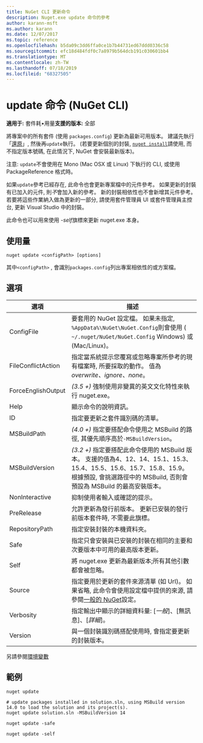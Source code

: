 ```yaml
---
title: NuGet CLI 更新命令
description: Nuget.exe update 命令的參考
author: karann-msft
ms.author: karann
ms.date: 12/07/2017
ms.topic: reference
ms.openlocfilehash: b5da09c3dd6ffa0ce1b7b44731ed67ddd0336c58
ms.sourcegitcommit: efc18d484fdf0c7a8979b564dcb191c030601bb4
ms.translationtype: MT
ms.contentlocale: zh-TW
ms.lasthandoff: 07/18/2019
ms.locfileid: "68327505"
---
```

# <a name="update-command-nuget-cli"></a>update 命令 (NuGet CLI)

**適用于:** 套件耗&bullet;用量**支援的版本:** 全部

將專案中的所有套件 (使用 `packages.config`) 更新為最新可用版本。 建議先執行「[還原](cli-ref-restore.md)」, 然後再`update`執行。 (若要更新個別的封裝, [`nuget install`](cli-ref-install.md)請使用, 而不指定版本號碼, 在此情況下, NuGet 會安裝最新版本)。

注意: `update`不會使用在 Mono (Mac OSX 或 Linux) 下執行的 CLI, 或使用 PackageReference 格式時。

如果`update`參考已經存在, 此命令也會更新專案檔中的元件參考。 如果更新的封裝有已加入的元件, 則*不*會加入新的參考。 新的封裝相依性也不會新增其元件參考。 若要將這些作業納入做為更新的一部分, 請使用套件管理員 UI 或套件管理員主控台, 更新 Visual Studio 中的封裝。

此命令也可以用來使用 *-self*旗標來更新 nuget.exe 本身。

## <a name="usage"></a>使用量

```cli
nuget update <configPath> [options]
```

其中`<configPath>` , 會識別`packages.config`列出專案相依性的或方案檔。

## <a name="options"></a>選項

| 選項 | 描述 |
| --- | --- |
| ConfigFile | 要套用的 NuGet 設定檔。 如果未指定, `%AppData%\NuGet\NuGet.Config`則會使用 ( `~/.nuget/NuGet/NuGet.Config` Windows) 或 (Mac/Linux)。|
| FileConflictAction | 指定當系統提示您覆寫或忽略專案所參考的現有檔案時, 所要採取的動作。 值為*overwrite、ignore、none*。 |
| ForceEnglishOutput | *(3.5 +)* 強制使用非變異的英文文化特性來執行 nuget.exe。 |
| Help | 顯示命令的說明資訊。 |
| ID | 指定要更新之套件識別碼的清單。 |
| MSBuildPath | *(4.0 +)* 指定要搭配命令使用之 MSBuild 的路徑, 其優先順序高於`-MSBuildVersion`。 |
| MSBuildVersion | *(3.2 +)* 指定要搭配此命令使用的 MSBuild 版本。 支援的值為4、12、14、15.1、15.3、15.4、15.5、15.6、15.7、15.8、15.9。 根據預設, 會挑選路徑中的 MSBuild, 否則會預設為 MSBuild 的最高安裝版本。 |
| NonInteractive | 抑制使用者輸入或確認的提示。 |
| PreRelease | 允許更新為發行前版本。 更新已安裝的發行前版本套件時, 不需要此旗標。 |
| RepositoryPath | 指定安裝封裝的本機資料夾。 |
| Safe | 指定只會安裝與已安裝的封裝在相同的主要和次要版本中可用的最高版本更新。 |
| Self | 將 nuget.exe 更新為最新版本;所有其他引數都會被忽略。 |
| Source | 指定要用於更新的套件來源清單 (如 Url)。 如果省略, 此命令會使用設定檔中提供的來源, 請參閱[一般的 NuGet](../../consume-packages/configuring-nuget-behavior.md)設定。 |
| Verbosity | 指定輸出中顯示的詳細資料量: [*一般*]、[無訊息]、[*詳細*]。 |
| Version | 與一個封裝識別碼搭配使用時, 會指定要更新的封裝版本。 |

另請參閱[環境變數](cli-ref-environment-variables.md)

## <a name="examples"></a>範例

```cli
nuget update

# update packages installed in solution.sln, using MSBuild version 14.0 to load the solution and its project(s).
nuget update solution.sln -MSBuildVersion 14

nuget update -safe

nuget update -self
```
